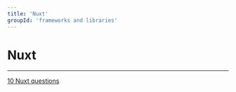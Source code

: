 ```yaml
---
title: 'Nuxt'
groupId: 'frameworks and libraries'
---
```


# Nuxt

---

[10 Nuxt questions](https://www.remoterocketship.com/advice/10-nuxt-interview-questions-and-answers-in-2023)
